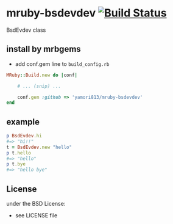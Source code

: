 # mruby-bsdevdev   [![Build Status](https://travis-ci.org/yamori813/mruby-bsdevdev.svg?branch=master)](https://travis-ci.org/yamori813/mruby-bsdevdev)
BsdEvdev class
## install by mrbgems
- add conf.gem line to `build_config.rb`

```ruby
MRuby::Build.new do |conf|

    # ... (snip) ...

    conf.gem :github => 'yamori813/mruby-bsdevdev'
end
```
## example
```ruby
p BsdEvdev.hi
#=> "hi!!"
t = BsdEvdev.new "hello"
p t.hello
#=> "hello"
p t.bye
#=> "hello bye"
```

## License
under the BSD License:
- see LICENSE file
